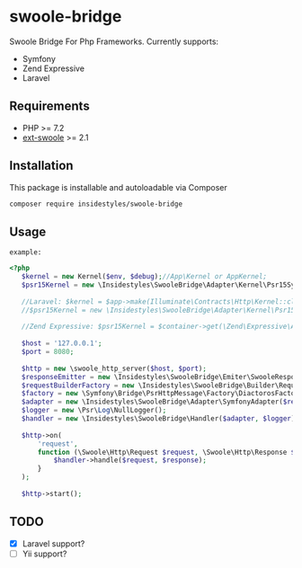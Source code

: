 # swoole-bridge
Swoole Bridge For Php Frameworks. Currently supports:
* Symfony
* Zend Expressive
* Laravel

## Requirements

* PHP >= 7.2
* [ext-swoole](https://pecl.php.net/package/swoole) >= 2.1


## Installation

This package is installable and autoloadable via Composer 

```sh
composer require insidestyles/swoole-bridge
```
 
## Usage
    example:
```php
<?php
   $kernel = new Kernel($env, $debug);//App\Kernel or AppKernel;
   $psr15Kernel = new \Insidestyles\SwooleBridge\Adapter\Kernel\Psr15SymfonyKernel($kernel);
   
   //Laravel: $kernel = $app->make(Illuminate\Contracts\Http\Kernel::class);
   //$psr15Kernel = new \Insidestyles\SwooleBridge\Adapter\Kernel\Psr15IlluminateKernel($kernel);
   
   //Zend Expressive: $psr15Kernel = $container->get(\Zend\Expressive\Application::class);
   
   $host = '127.0.0.1';
   $port = 8080;
   
   $http = new \swoole_http_server($host, $port);
   $responseEmitter = new \Insidestyles\SwooleBridge\Emiter\SwooleResponseEmitter();
   $requestBuilderFactory = new \Insidestyles\SwooleBridge\Builder\RequestBuilderFactory();
   $factory = new \Symfony\Bridge\PsrHttpMessage\Factory\DiactorosFactory();
   $adapter = new \Insidestyles\SwooleBridge\Adapter\SymfonyAdapter($responseEmitter, $psr15Kernel, $requestBuilderFactory);
   $logger = new \Psr\Log\NullLogger();
   $handler = new \Insidestyles\SwooleBridge\Handler($adapter, $logger);
   
   $http->on(
       'request',
       function (\Swoole\Http\Request $request, \Swoole\Http\Response $response) use ($handler) {
           $handler->handle($request, $response);
       }
   );
   
   $http->start();
```


## TODO
- [x] Laravel support?
- [ ] Yii support?